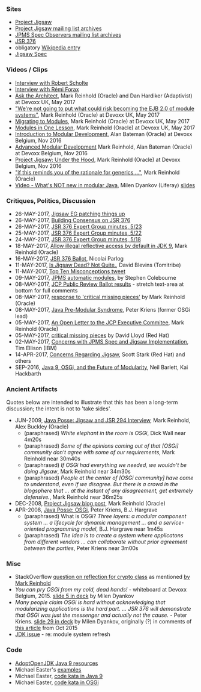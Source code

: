 
### Sites

* [Project Jigsaw](http://openjdk.java.net/projects/jigsaw/)
* [Project Jigsaw mailing list archives](http://mail.openjdk.java.net/pipermail/jigsaw-dev/)
* [JPMS Spec Observers mailing list archives](http://mail.openjdk.java.net/pipermail/jpms-spec-observers/)
* [JSR 376](https://jcp.org/en/jsr/detail?id=376)
* obligatory [Wikipedia entry](https://en.wikipedia.org/wiki/Java_Platform_Module_System)
* [Jigsaw Spec](http://openjdk.java.net/projects/jigsaw/spec)

### Videos / Clips

* [Interview with Robert Scholte](https://www.youtube.com/watch?v=rbe_MM1A1Dk)
* [Interview with Rémi Forax](https://www.youtube.com/watch?v=fiFzdE_U7UA)
* [Ask the Architect](https://www.youtube.com/watch?v=ac1v5kF_FGs), Mark Reinhold (Oracle) and Dan Hardiker (Adaptivist) at Devoxx UK, May 2017
* ["We're not going to put what could risk becoming the EJB 2.0 of module systems"](https://www.youtube.com/watch?v=ac1v5kF_FGs&feature=youtu.be&t=5m40s), Mark Reinhold (Oracle) at Devoxx UK, May 2017
* [Migrating to Modules](https://www.youtube.com/watch?v=czhSo8rotC4), Mark Reinhold (Oracle) at Devoxx UK, May 2017
* [Modules in One Lesson](https://www.youtube.com/watch?v=rFhhLXcOBsk), Mark Reinhold (Oracle) at Devoxx UK, May 2017
* [Introduction to Modular Development](https://www.youtube.com/watch?v=eALw4P_0O4k), Alan Bateman (Oracle) at Devoxx Belgium, Nov 2016
* [Advanced Modular Development](https://www.youtube.com/watch?v=WJHjKMIrbD0) Mark Reinhold, Alan Bateman (Oracle) at Devoxx Belgium, Nov 2016
* [Project Jigsaw: Under the Hood](https://www.youtube.com/watch?v=fxB9cVNcyZo), Mark Reinhold (Oracle) at Devoxx Belgium, Nov 2016
* ["if this reminds you of the rationale for generics ..."](https://youtu.be/fxB9cVNcyZo?t=41m50s), Mark Reinhold (Oracle)
* [Video - What's NOT new in modular Java](https://www.youtube.com/watch?v=gHk_XxRKNiw), Milen Dyankov (Liferay) [slides](https://www.slideshare.net/MilenDyankov1/whats-not-new-in-modular-java)

### Critiques, Politics, Discussion

* 26-MAY-2017, [Jigsaw EG patching things up](https://jaxenter.com/jigsaw-expert-group-meeting-minutes-134355.html)
* 26-MAY-2017, [Building Consensus on JSR 376](https://developer.ibm.com/javasdk/2017/05/26/building-consensus-jsr-376-java-platform-module-system/)
* 26-MAY-2017, [JSR 376 Expert Group minutes, 5/23](http://openjdk.java.net/projects/jigsaw/spec/minutes/2017-05-23)
* 25-MAY-2017, [JSR 376 Expert Group minutes, 5/22](http://openjdk.java.net/projects/jigsaw/spec/minutes/2017-05-22)
* 24-MAY-2017, [JSR 376 Expert Group minutes, 5/18](http://openjdk.java.net/projects/jigsaw/spec/minutes/2017-05-18)
* 18-MAY-2017, [Allow illegal reflective access by default in JDK 9](http://mail.openjdk.java.net/pipermail/jigsaw-dev/2017-May/012673.html), Mark Reinhold (Oracle)
* 16-MAY-2017, [JSR 376 Ballot](https://medium.com/codefx-weekly/jsr-376-ballot-and-automatic-modules-edc75b148493), Nicolai Parlog
* 11-MAY-2017, [Is Jigsaw Dead? Not Quite.](http://www.tomitribe.com/blog/2017/05/is-jigsaw-dead-not-quite/), David Blevins (Tomitribe)
* 11-MAY-2017, [Top Ten Misconceptions tweet](https://twitter.com/trance1st/status/862598131350999040)
* 09-MAY-2017, [JPMS automatic modules](http://blog.joda.org/2017/05/java-se-9-jpms-automatic-modules.html), by Stephen Colebourne
* 08-MAY-2017, [JCP Public Review Ballot results](https://jcp.org/en/jsr/results?id=5959) - stretch text-area at bottom for full comments
* 08-MAY-2017, [response to 'critical missing pieces'](http://mail.openjdk.java.net/pipermail/jpms-spec-observers/2017-May/000879.html) by Mark Reinhold (Oracle)
* 08-MAY-2017, [Java Pre-Modular Syndrome](http://aqute.biz/2017/05/08/JPMS.html), Peter Kriens (former OSGi lead)
* 05-MAY-2017, [An Open Letter to the JCP Executive Commitee](http://mreinhold.org/blog/to-the-jcp-ec), Mark Reinhold (Oracle)
* 05-MAY-2017, [critical missing pieces](http://mail.openjdk.java.net/pipermail/jpms-spec-observers/2017-May/000874.html) by David Lloyd (Red Hat)
* 02-MAY-2017, [Concerns with JPMS Spec and Jigsaw Implementation](http://mail.openjdk.java.net/pipermail/jpms-spec-observers/2017-May/000870.html), Tim Ellison (IBM)
* 14-APR-2017, [Concerns Regarding Jigsaw](https://developer.jboss.org/blogs/scott.stark/2017/04/14/critical-deficiencies-in-jigsawjsr-376-java-platform-module-system-ec-member-concerns), Scott Stark (Red Hat) and others
* SEP-2016, [Java 9, OSGi, and the Future of Modularity](https://www.infoq.com/articles/java9-osgi-future-modularity), Neil Barlett, Kai Hackbarth

### Ancient Artifacts

Quotes below are intended to illustrate that this has been a long-term discussion; the intent is not to 'take sides'.

* JUN-2009, [Java Posse: Jigsaw and JSR 294 Interview](http://javaposse.com/java_posse_259_jigsaw_and_jsr_294_interview), Mark Reinhold, Alex Buckley (Oracle)
    * (paraphrased) _White elephant in the room is OSGi_, Dick Wall near 4m20s 
    * (paraphrased) _Some of the opinions coming out of that [OSGi] community don't agree with some of our requirements_, Mark Reinhold near 30m40s
    * (paraphrased) _If OSGi had everything we needed, we wouldn't be doing Jigsaw_, Mark Reinhold near 34m30s
    * (paraphrased) _People at the center of [OSGi community] have come to understand, even if we disagree. But there is a crowd in the blogsphere that ... at the instant of any disagreement, get extremely defensive._, Mark Reinhold near 36m25s 
* DEC-2008, [Project Jigsaw blog post](http://mreinhold.org/blog/jigsaw), Mark Reinhold (Oracle)
* APR-2008, [Java Posse: OSGi](http://javaposse.com/java_posse_245_os_gi_interview), Peter Kriens, B.J. Hargrave
    * (paraphrased) What is OSGi? _Three layers: a modular component system ... a lifecycle for dynamic management ... and a service-oriented programming model_, B.J. Hargrave near 1m45s
    * (paraphrased) _The Idea is to create a system where applicatons from different vendors ... can collaborate without prior agreement between the parties_, Peter Kriens near 3m00s

### Misc 

* StackOverflow [question on reflection for crypto class](http://stackoverflow.com/questions/38505237) as mentioned [by Mark Reinhold](https://www.youtube.com/watch?v=fxB9cVNcyZo&feature=youtu.be&t=18m18s)
* _You can pry OSGi from my cold, dead hands!_ - whiteboard at Devoxx Belgium, 2015. [slide 5 in deck](https://www.slideshare.net/MilenDyankov1/whats-not-new-in-modular-java) by Milen Dyankov
* _Many people claim OSGi is hard without acknowledging that modularizing applications is the hard part. ... JSR 376 will demonstrate that OSGi was just the messenger and actually not the cause._ - Peter Kriens. [slide 29 in deck](https://www.slideshare.net/MilenDyankov1/whats-not-new-in-modular-java) by Milen Dyankov, originally (?) in comments of [this article](https://www.infoq.com/news/2015/10/java-state-module-system) from Oct 2015
* [JDK issue](https://bugs.openjdk.java.net/browse/JDK-8181087?jql=labels%20%3D%20modularization%20AND%20text%20~%20%22automatic-module-name%22) - re: module system refresh
 
### Code

* [AdoptOpenJDK Java 9 resources](https://github.com/AdoptOpenJDK/jdk9-jigsaw/blob/master/Java-9-Resources.md)
* Michael Easter's [examples](https://github.com/codetojoy/easter_eggs_for_java_9)
* Michael Easter, [code kata in Java 9](https://github.com/codetojoy/WarO_Java_9)
* Michael Easter, [code kata in OSGi](https://github.com/codetojoy/WarO_Java_OSGi)

